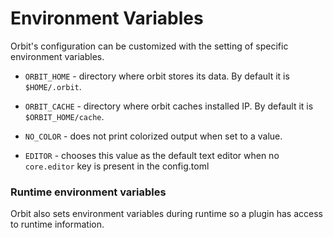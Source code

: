 # Environment Variables

Orbit's configuration can be customized with the setting of specific environment variables. 

- `ORBIT_HOME` - directory where orbit stores its data. By default it is `$HOME/.orbit`.

- `ORBIT_CACHE` - directory where orbit caches installed IP. By default it is `$ORBIT_HOME/cache`.

- `NO_COLOR` - does not print colorized output when set to a value.

- `EDITOR` - chooses this value as the default text editor when no `core.editor` key is present in the config.toml

<!--
- `ORBIT_BUILD_DIR` - directory to locate the `blueprint.tsv` file within the current IP. By default is called `build`.
-->
### Runtime environment variables

Orbit also sets environment variables during runtime so a plugin has access to runtime information. 

<!-- 
- `ORBIT_TOP` - the toplevel design unit identifier

- `ORBIT_BENCH` - the toplevel design's testbench identifier
-->


<!--Note about environment variables vs. settings file vs. arguments

environment variables: only to change across systems (infrequent)

settings file: 

 -->